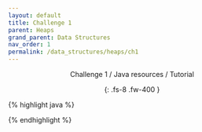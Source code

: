 ```yaml
---
layout: default
title: Challenge 1
parent: Heaps
grand_parent: Data Structures
nav_order: 1
permalink: /data_structures/heaps/ch1
---
```

<div align="center" markdown="1">
Challenge 1 / Java resources / Tutorial

{: .fs-8 .fw-400 }
</div>

{% highlight java %}

{% endhighlight %}